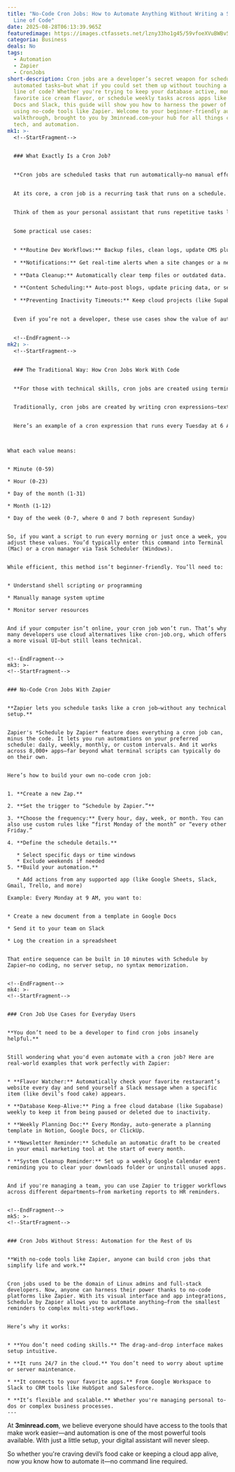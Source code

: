 ```yaml
---
title: "No-Code Cron Jobs: How to Automate Anything Without Writing a Single
  Line of Code"
date: 2025-08-28T06:13:39.965Z
featuredimage: https://images.ctfassets.net/lzny33ho1g45/59vfoeXVuBWBv5Q5I1SJJS/951499786e0c2edae6196dc9897365af/Group_12398.jpg?fm=avif&q=31&fit=thumb&w=1520&h=760
categoria: Business
deals: No
tags:
  - Automation
  - Zapier
  - CronJobs
short-description: Cron jobs are a developer’s secret weapon for scheduling
  automated tasks—but what if you could set them up without touching a single
  line of code? Whether you're trying to keep your database active, monitor your
  favorite ice cream flavor, or schedule weekly tasks across apps like Google
  Docs and Slack, this guide will show you how to harness the power of cron jobs
  using no-code tools like Zapier. Welcome to your beginner-friendly automation
  walkthrough, brought to you by 3minread.com—your hub for all things crypto,
  tech, and automation.
mk1: >-
  <!--StartFragment-->


  ### What Exactly Is a Cron Job?


  **Cron jobs are scheduled tasks that run automatically—no manual effort needed.**


  At its core, a cron job is a recurring task that runs on a schedule. Traditionally, it's used in Unix-like systems to automate jobs like database backups, script execution, or sending system notifications. But cron jobs aren’t just for tech wizards—they can be useful in everyday workflows, even if you’re not writing code.


  Think of them as your personal assistant that runs repetitive tasks like clockwork. Whether you want to ping a website daily to prevent data loss, run a cleanup script, or trigger alerts when certain events happen, cron jobs get the job done silently in the background.


  Some practical use cases:


  * **Routine Dev Workflows:** Backup files, clean logs, update CMS plugins.

  * **Notifications:** Get real-time alerts when a site changes or a new item is listed.

  * **Data Cleanup:** Automatically clear temp files or outdated data.

  * **Content Scheduling:** Auto-post blogs, update pricing data, or send newsletters.

  * **Preventing Inactivity Timeouts:** Keep cloud projects (like Supabase) from being deleted.


  Even if you’re not a developer, these use cases show the value of automation—and thanks to tools like Zapier, you can build your own cron jobs without touching a terminal.


  <!--EndFragment-->
mk2: >-
  <!--StartFragment-->


  ### The Traditional Way: How Cron Jobs Work With Code


  **For those with technical skills, cron jobs are created using terminal commands and scripts.**


  Traditionally, cron jobs are created by writing cron expressions—text-based rules that define when and how often the job should run. You then input these into your operating system’s cron utility.


  Here’s an example of a cron expression that runs every Tuesday at 6 AM:


  ```


  ```


  What each value means:


  * Minute (0-59)

  * Hour (0-23)

  * Day of the month (1-31)

  * Month (1-12)

  * Day of the week (0-7, where 0 and 7 both represent Sunday)


  So, if you want a script to run every morning or just once a week, you adjust these values. You’d typically enter this command into Terminal (Mac) or a cron manager via Task Scheduler (Windows).


  While efficient, this method isn’t beginner-friendly. You’ll need to:


  * Understand shell scripting or programming

  * Manually manage system uptime

  * Monitor server resources


  And if your computer isn’t online, your cron job won’t run. That’s why many developers use cloud alternatives like cron-job.org, which offers a more visual UI—but still leans technical.


  <!--EndFragment-->
mk3: >-
  <!--StartFragment-->


  ### No-Code Cron Jobs With Zapier


  **Zapier lets you schedule tasks like a cron job—without any technical setup.**


  Zapier's *Schedule by Zapier* feature does everything a cron job can, minus the code. It lets you run automations on your preferred schedule: daily, weekly, monthly, or custom intervals. And it works across 8,000+ apps—far beyond what terminal scripts can typically do on their own.


  Here’s how to build your own no-code cron job:


  1. **Create a new Zap.**

  2. **Set the trigger to “Schedule by Zapier.”**

  3. **Choose the frequency:** Every hour, day, week, or month. You can also use custom rules like “first Monday of the month” or “every other Friday.”

  4. **Define the schedule details.**

     * Select specific days or time windows
     * Exclude weekends if needed
  5. **Build your automation.**

     * Add actions from any supported app (like Google Sheets, Slack, Gmail, Trello, and more)

  Example: Every Monday at 9 AM, you want to:


  * Create a new document from a template in Google Docs

  * Send it to your team on Slack

  * Log the creation in a spreadsheet


  That entire sequence can be built in 10 minutes with Schedule by Zapier—no coding, no server setup, no syntax memorization.


  <!--EndFragment-->
mk4: >-
  <!--StartFragment-->


  ### Cron Job Use Cases for Everyday Users


  **You don’t need to be a developer to find cron jobs insanely helpful.**


  Still wondering what you'd even automate with a cron job? Here are real-world examples that work perfectly with Zapier:


  * **Flavor Watcher:** Automatically check your favorite restaurant’s website every day and send yourself a Slack message when a specific item (like devil’s food cake) appears.

  * **Database Keep-Alive:** Ping a free cloud database (like Supabase) weekly to keep it from being paused or deleted due to inactivity.

  * **Weekly Planning Doc:** Every Monday, auto-generate a planning template in Notion, Google Docs, or ClickUp.

  * **Newsletter Reminder:** Schedule an automatic draft to be created in your email marketing tool at the start of every month.

  * **System Cleanup Reminder:** Set up a weekly Google Calendar event reminding you to clear your downloads folder or uninstall unused apps.


  And if you're managing a team, you can use Zapier to trigger workflows across different departments—from marketing reports to HR reminders.


  <!--EndFragment-->
mk5: >-
  <!--StartFragment-->


  ### Cron Jobs Without Stress: Automation for the Rest of Us


  **With no-code tools like Zapier, anyone can build cron jobs that simplify life and work.**


  Cron jobs used to be the domain of Linux admins and full-stack developers. Now, anyone can harness their power thanks to no-code platforms like Zapier. With its visual interface and app integrations, Schedule by Zapier allows you to automate anything—from the smallest reminders to complex multi-step workflows.


  Here’s why it works:


  * **You don’t need coding skills.** The drag-and-drop interface makes setup intuitive.

  * **It runs 24/7 in the cloud.** You don’t need to worry about uptime or server maintenance.

  * **It connects to your favorite apps.** From Google Workspace to Slack to CRM tools like HubSpot and Salesforce.

  * **It’s flexible and scalable.** Whether you're managing personal to-dos or complex business processes.
---
```

At **3minread.com**, we believe everyone should have access to the tools that make work easier—and automation is one of the most powerful tools available. With just a little setup, your digital assistant will never sleep.

So whether you're craving devil’s food cake or keeping a cloud app alive, now you know how to automate it—no command line required.

<!--EndFragment-->
